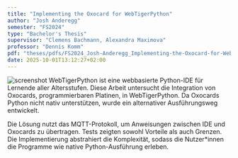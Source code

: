 ```yaml
---
title: "Implementing the Oxocard for WebTigerPython"
author: "Josh Anderegg"
semester: "FS2024"
type: "Bachelor's Thesis"
supervisor: "Clemens Bachmann, Alexandra Maximova"
professor: "Dennis Komm"
pdf: "theses/pdfs/FS2024_Josh-Anderegg_Implementing-the-Oxocard-for-WebTigerPython.pdf"
date: 2025-10-01T13:12:27+02:00
---
```

![screenshot](/theses/screenshots/FS2024_JoshAnderegg.png)
WebTigerPython ist eine webbasierte Python-IDE für Lernende aller Altersstufen. Diese Arbeit untersucht die Integration von Oxocards, programmierbaren Platinen, in WebTigerPython. Da Oxocards Python nicht nativ unterstützen, wurde ein alternativer Ausführungsweg entwickelt.

Die Lösung nutzt das MQTT-Protokoll, um Anweisungen zwischen IDE und Oxocards zu übertragen. Tests zeigten sowohl Vorteile als auch Grenzen. Die Implementierung abstrahiert die Komplexität, sodass die Nutzer*innen die Programme wie native Python-Ausführung erleben.